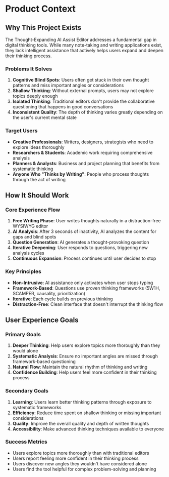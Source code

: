 # Product Context

## Why This Project Exists

The Thought-Expanding AI Assist Editor addresses a fundamental gap in digital thinking tools. While many note-taking and writing applications exist, they lack intelligent assistance that actively helps users expand and deepen their thinking process.

### Problems It Solves

1. **Cognitive Blind Spots**: Users often get stuck in their own thought patterns and miss important angles or considerations
2. **Shallow Thinking**: Without external prompts, users may not explore topics deeply enough
3. **Isolated Thinking**: Traditional editors don't provide the collaborative questioning that happens in good conversations
4. **Inconsistent Quality**: The depth of thinking varies greatly depending on the user's current mental state

### Target Users

- **Creative Professionals**: Writers, designers, strategists who need to explore ideas thoroughly
- **Researchers & Students**: Academic work requiring comprehensive analysis
- **Planners & Analysts**: Business and project planning that benefits from systematic thinking
- **Anyone Who "Thinks by Writing"**: People who process thoughts through the act of writing

## How It Should Work

### Core Experience Flow

1. **Free Writing Phase**: User writes thoughts naturally in a distraction-free WYSIWYG editor
2. **AI Analysis**: After 3 seconds of inactivity, AI analyzes the content for gaps and blind spots
3. **Question Generation**: AI generates a thought-provoking question
4. **Iterative Deepening**: User responds to questions, triggering new analysis cycles
5. **Continuous Expansion**: Process continues until user decides to stop

### Key Principles

- **Non-Intrusive**: AI assistance only activates when user stops typing
- **Framework-Based**: Questions use proven thinking frameworks (5W1H, SCAMPER, causality, prioritization)
- **Iterative**: Each cycle builds on previous thinking
- **Distraction-Free**: Clean interface that doesn't interrupt the thinking flow

## User Experience Goals

### Primary Goals

1. **Deeper Thinking**: Help users explore topics more thoroughly than they would alone
2. **Systematic Analysis**: Ensure no important angles are missed through framework-based questioning
3. **Natural Flow**: Maintain the natural rhythm of thinking and writing
4. **Confidence Building**: Help users feel more confident in their thinking process

### Secondary Goals

1. **Learning**: Users learn better thinking patterns through exposure to systematic frameworks
2. **Efficiency**: Reduce time spent on shallow thinking or missing important considerations
3. **Quality**: Improve the overall quality and depth of written thoughts
4. **Accessibility**: Make advanced thinking techniques available to everyone

### Success Metrics

- Users explore topics more thoroughly than with traditional editors
- Users report feeling more confident in their thinking process
- Users discover new angles they wouldn't have considered alone
- Users find the tool helpful for complex problem-solving and planning 